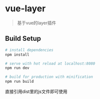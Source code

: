 # vue-layer

> 基于vue的layer插件



## Build Setup

``` bash
# install dependencies
npm install

# serve with hot reload at localhost:8080
npm run dev

# build for production with minification
npm run build
```

直接引用dist里的js文件即可使用

